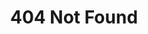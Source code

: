 <h1 style="text-align: center;">404 Not Found</h1>
<!-- <p align="center">
    <img src="/docs/resources/404.png" style="max-height:800px"/>
</p> -->